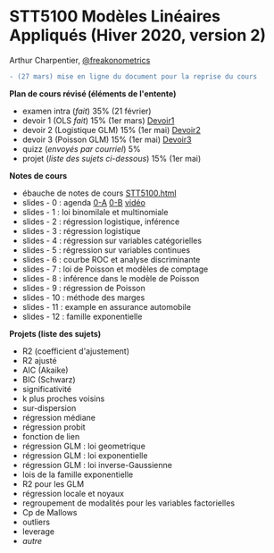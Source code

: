 # STT5100 Modèles Linéaires Appliqués (Hiver 2020, version 2)

Arthur Charpentier, [@freakonometrics](https://twitter.com/freakonometrics)

```diff
- (27 mars) mise en ligne du document pour la reprise du cours
```

**Plan de cours révisé (éléments de l'entente)**
* examen intra (*fait*) 35% (21 février)
* devoir 1  (OLS *fait*) 15% (1er mars) [Devoir1](devoirs/devoir1-H2020-STT5100.md)
* devoir 2  (Logistique GLM) 15% (1er mai) [Devoir2](devoirs/STT5100-H2020-devoir2.md)
* devoir 3  (Poisson GLM) 15% (1er mai) [Devoir3](devoirs/devoir3-H2020-STT5100.md)
* quizz (*envoyés par courriel*) 5%
* projet (*liste des sujets ci-dessous*) 15% (1er mai)

**Notes de cours**
* ébauche de notes de cours [STT5100.html](http://freakonometrics.free.fr/STT5100/STT5100-H2020.html)
* slides - 0 : agenda [0-A](slides/STT5100-0-A.pdf) [0-B](slides/STT5100-0-B.pdf) [vidéo](http://freakonometrics.free.fr/STT5100/STT5100-H2020.html)
* slides - 1 : loi binomilale et multinomiale
* slides - 2 : régression logistique, inférence
* slides - 3 : régression logistique
* slides - 4 : régression sur variables catégorielles
* slides - 5 : régression sur variables continues
* slides - 6 : courbe ROC et analyse discriminante
* slides - 7 : loi de Poisson et modèles de comptage
* slides - 8 : inférence dans le modèle de Poisson
* slides - 9 : régression de Poisson
* slides - 10 : méthode des marges
* slides - 11 : example en assurance automobile
* slides - 12 : famille exponentielle

**Projets (liste des sujets)** 
* R2 (coefficient d'ajustement) 
* R2 ajusté
* AIC (Akaike) 
* BIC (Schwarz) 
* significativité
* k plus proches voisins
* sur-dispersion
* régression médiane
* régression probit 
* fonction de lien
* régression GLM : loi geometrique
* régression GLM : loi exponentielle
* régression GLM : loi inverse-Gaussienne
* lois de la famille exponentielle
* R2 pour les GLM
* régression locale et noyaux
* regroupement de modalités pour les variables factorielles
* Cp de Mallows
* outliers
* leverage
* *autre*
